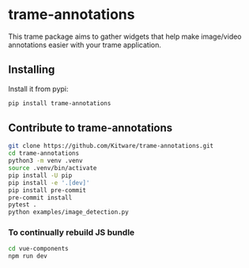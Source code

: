 # trame-annotations

This trame package aims to gather widgets that help make image/video annotations easier with your trame application.

## Installing

Install it from pypi:

```bash
pip install trame-annotations
```

## Contribute to trame-annotations

```bash
git clone https://github.com/Kitware/trame-annotations.git
cd trame-annotations
python3 -m venv .venv
source .venv/bin/activate
pip install -U pip
pip install -e '.[dev]'
pip install pre-commit
pre-commit install
pytest .
python examples/image_detection.py
```

### To continually rebuild JS bundle

```bash
cd vue-components
npm run dev
```
